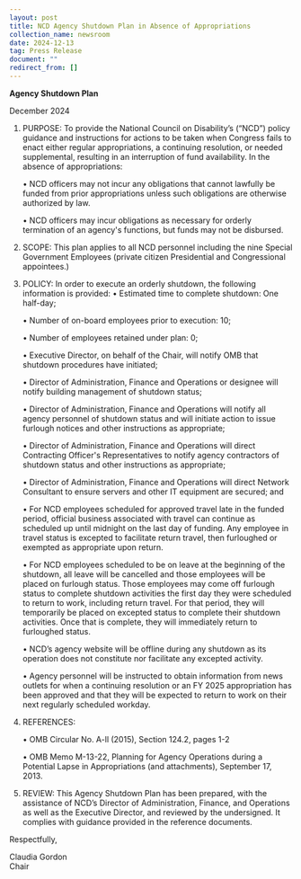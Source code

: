 ```yaml
---
layout: post
title: NCD Agency Shutdown Plan in Absence of Appropriations
collection_name: newsroom
date: 2024-12-13
tag: Press Release
document: ""
redirect_from: []
---
```

**Agency Shutdown Plan**

December 2024

1. PURPOSE: To provide the National Council on Disability’s (“NCD”) policy guidance and 
   instructions for actions to be taken when Congress fails to enact either regular appropriations, a 
   continuing resolution, or needed supplemental, resulting in an interruption of fund availability. 
   In the absence of appropriations:

   •  NCD officers may not incur any obligations that cannot lawfully be funded from prior 
   appropriations unless such obligations are otherwise authorized by law.

   •  NCD officers may incur obligations as necessary for orderly termination of an agency's 
   functions, but funds may not be disbursed.
2. SCOPE: This plan applies to all NCD personnel including the nine Special Government Employees 
   (private citizen Presidential and Congressional appointees.)
3. POLICY: In order to execute an orderly shutdown, the following information is provided:
   •  Estimated time to complete shutdown: One half-day;

   •  Number of on-board employees prior to execution: 10;

   •  Number of employees retained under plan: 0;

   •  Executive Director, on behalf of the Chair, will notify OMB that shutdown procedures have 
   initiated;

   •  Director of Administration, Finance and Operations or designee will notify building management 
   of shutdown status;

   •  Director of Administration, Finance and Operations will notify all agency personnel of 
   shutdown status and will initiate action to issue furlough notices and other instructions as 
   appropriate;

   •  Director of Administration, Finance and Operations will direct Contracting Officer's 
   Representatives to notify agency contractors of shutdown status and other instructions as 
   appropriate;

   •  Director of Administration, Finance and Operations will direct Network Consultant to ensure 
   servers and other IT equipment are secured; and

   •  For NCD employees scheduled for approved travel late in the funded period, official business 
   associated with travel can continue as scheduled up until midnight on the last day of funding. Any 
   employee in travel status is excepted to facilitate return travel, then furloughed or exempted as 
   appropriate upon return.

   •  For NCD employees scheduled to be on leave at the beginning of the shutdown, all leave will be 
   cancelled and those employees will be placed on furlough status. Those employees may come off 
   furlough status to complete shutdown activities the first day they were scheduled to return to 
   work, including return travel. For that period, they will temporarily be placed on excepted status to complete their shutdown activities. Once that is complete, they will immediately return to furloughed status.

   •  NCD’s agency website will be offline during any shutdown as its operation does not constitute 
   nor facilitate any excepted activity.

   •  Agency personnel will be instructed to obtain information from news outlets for when a 
   continuing resolution or an FY 2025 appropriation has been approved and that they will be expected 
   to return to work on their next regularly scheduled workday.
4. REFERENCES:

   •  OMB Circular No. A-ll (2015), Section 124.2, pages 1-2

   •  OMB Memo M-13-22, Planning for Agency Operations during a Potential Lapse in Appropriations (and 
   attachments), September 17, 2013.
5. REVIEW: This Agency Shutdown Plan has been prepared, with the assistance of NCD’s Director of 
   Administration, Finance, and Operations as well as the Executive Director, and reviewed by the 
   undersigned. It complies with guidance provided in the reference documents.

Respectfully,

Claudia Gordon\
Chair
